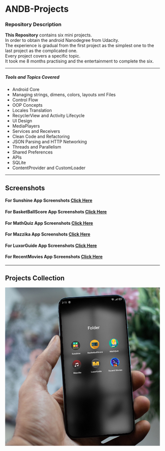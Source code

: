 # ANDB-Projects


### Repository Description 

<b>This Repository</b> contains six mini projects. </br> 
In order to obtain the android Nanodegree from Udacity. </br>
The experience is gradual from the first project as the simplest one to the last project as the complicated one. </br>
Every project covers a specific topic. </br>
It took me 8 months practising and the entertainment to complete the six. </br> 

***

##### Tools and Topics Covered

- Android Core
- Managing strings, dimens, colors, layouts xml Files
- Control Flow
- OOP Concepts
- Locales Translation
- RecyclerView and Activity Lifecycle
- UI Design
- MediaPlayers
- Services and Receivers
- Clean Code and Refactoring
- JSON Parsing and HTTP Networking
- Threads and Parallelism
- Shared Preferences
- APIs
- SQLite
- ContentProvider and CustomLoader

***

## Screenshots

#### For Sunshine App Screenshots [Click Here](https://github.com/Kareem100/ANDB-Projects/tree/main/1-Sunshine/app/src/screenshots)

#### For BasketBallScore App Screenshots [Click Here](https://github.com/Kareem100/ANDB-Projects/tree/main/2-BasketballScore/app/src/screenshots)

#### For MathQuiz App Screenshots [Click Here](https://github.com/Kareem100/ANDB-Projects/tree/main/3-MathQuiz/app/src/screenshots)

#### For Mazzika App Screenshots [Click Here](https://github.com/Kareem100/ANDB-Projects/tree/main/4-Mazzika/app/src/screenshots)

#### For LuxorGuide App Screenshots [Click Here](https://github.com/Kareem100/ANDB-Projects/tree/main/5-LuxorGuide/app/src/screenshots)

#### For RecentMovies App Screenshots [Click Here](https://github.com/Kareem100/ANDB-Projects/tree/main/6-RecentMovies/app/src/screenshots)

*** 

## Projects Collection

![](six_apps_collection.jpg)
